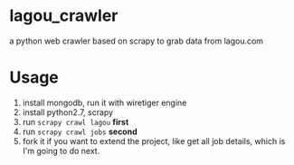 # lagou_crawler
a python web crawler based on scrapy to grab data from lagou.com

# Usage

1. install mongodb, run it with wiretiger engine
2. install python2.7, scrapy
3. run ```scrapy crawl lagou``` **first**
4. run ```scrapy crawl jobs```  **second**
5. fork it if you want to extend the project, like get all job details, which is I'm going to do next.
